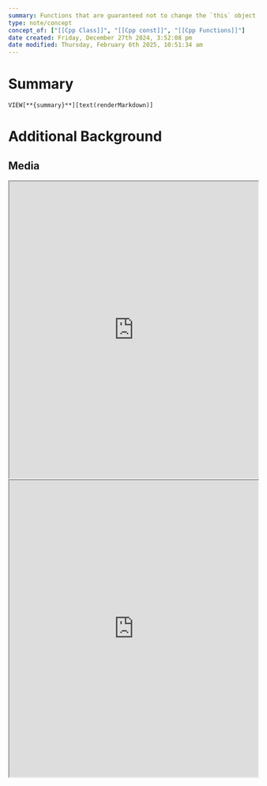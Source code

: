 ```yaml
---
summary: Functions that are guaranteed not to change the `this` object when they are called. This type of member is great for "getter" functions, and is the opposite of a "setter". They cannot call non-const functions.
type: note/concept
concept_of: ["[[Cpp Class]]", "[[Cpp const]]", "[[Cpp Functions]]"]
date created: Friday, December 27th 2024, 3:52:08 pm
date modified: Thursday, February 6th 2025, 10:51:34 am
---
```

# Summary
`VIEW[**{summary}**][text(renderMarkdown)]`

# Additional Background

## Media
<iframe src="https://www.geeksforgeeks.org/const-member-functions-c/" style="width: 100%; height: 600px;"></iframe>

<iframe src="https://www.codementor.io/@sandesh87/the-many-uses-of-const-in-c-1pnuap4kcy" style="width: 100%; height: 600px;"></iframe>